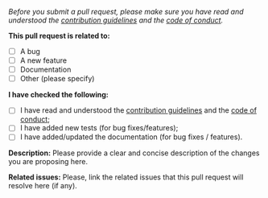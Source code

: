 _Before you submit a pull request, please make sure you have read and understood the [contribution guidelines](https://github.com/xavidop/genkit-workshop/blob/main/CONTRIBUTING.md) and the [code of conduct](https://github.com/xavidop/genkit-workshop/blob/main/CODE_OF_CONDUCT.md)._

**This pull request is related to:**

- [ ] A bug
- [ ] A new feature
- [ ] Documentation
- [ ] Other (please specify)

**I have checked the following:**

- [ ] I have read and understood the [contribution guidelines](https://github.com/xavidop/genkit-workshop/blob/main/CONTRIBUTING.md) and the [code of conduct](https://github.com/xavidop/genkit-workshop/blob/main/CODE_OF_CONDUCT.md);
- [ ] I have added new tests (for bug fixes/features);
- [ ] I have added/updated the documentation (for bug fixes / features).

**Description:**
Please provide a clear and concise description of the changes you are proposing here.

**Related issues:**
Please, link the related issues that this pull request will resolve here (if any).
